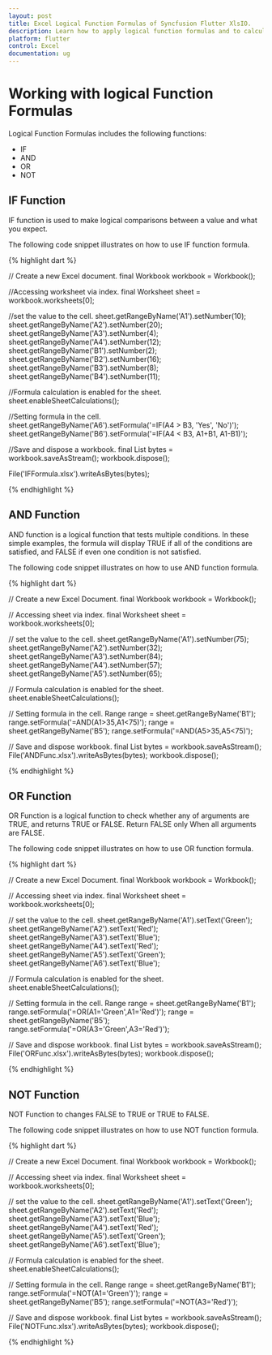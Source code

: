 ```yaml
---
layout: post
title: Excel Logical Function Formulas of Syncfusion Flutter XlsIO.
description: Learn how to apply logical function formulas and to calculate value in the cells of Excel worksheet using Syncfusion Flutter XlsIO. 
platform: flutter
control: Excel
documentation: ug
---
```


# Working with logical Function Formulas

Logical Function Formulas includes the following functions:

* IF
* AND
* OR
* NOT

## IF Function

IF function is used to make logical comparisons between a value and what you expect.

The following code snippet illustrates on how to use IF function formula.

{% highlight dart %}

// Create a new Excel document.
final Workbook workbook = Workbook();

//Accessing worksheet via index.
final Worksheet sheet = workbook.worksheets[0];

//set the value to the cell.
sheet.getRangeByName('A1').setNumber(10);
sheet.getRangeByName('A2').setNumber(20);
sheet.getRangeByName('A3').setNumber(4);
sheet.getRangeByName('A4').setNumber(12);
sheet.getRangeByName('B1').setNumber(2);
sheet.getRangeByName('B2').setNumber(16);
sheet.getRangeByName('B3').setNumber(8);
sheet.getRangeByName('B4').setNumber(11);

//Formula calculation is enabled for the sheet.
sheet.enableSheetCalculations();

//Setting formula in the cell.
sheet.getRangeByName('A6').setFormula('=IF(A4 > B3, \'Yes\', \'No\')');
sheet.getRangeByName('B6').setFormula('=IF(A4 < B3, A1+B1, A1-B1)');

//Save and dispose a workbook.
final List<int> bytes = workbook.saveAsStream();
workbook.dispose();

File('IFFormula.xlsx').writeAsBytes(bytes);

{% endhighlight %}

## AND Function

AND function is a logical function that tests multiple conditions. In these simple examples, the formula will display TRUE if all of the conditions are satisfied, and FALSE if even one condition is not satisfied.

The following code snippet illustrates on how to use AND function formula.

{% highlight dart %}

// Create a new Excel Document.
final Workbook workbook = Workbook();

// Accessing sheet via index.
final Worksheet sheet = workbook.worksheets[0];

// set the value to the cell.
sheet.getRangeByName('A1').setNumber(75);
sheet.getRangeByName('A2').setNumber(32);
sheet.getRangeByName('A3').setNumber(84);
sheet.getRangeByName('A4').setNumber(57);
sheet.getRangeByName('A5').setNumber(65);

// Formula calculation is enabled for the sheet.
sheet.enableSheetCalculations();

// Setting formula in the cell.
Range range = sheet.getRangeByName('B1');
range.setFormula('=AND(A1>35,A1<75)');
range = sheet.getRangeByName('B5');
range.setFormula('=AND(A5>35,A5<75)');

// Save and dispose workbook.
final List<int> bytes = workbook.saveAsStream();
File('ANDFunc.xlsx').writeAsBytes(bytes);
workbook.dispose();

{% endhighlight %}

## OR Function

OR Function is a logical function to check whether any of arguments are TRUE, and returns TRUE or FALSE. Return FALSE only When all arguments are FALSE. 

The following code snippet illustrates on how to use OR function formula.

{% highlight dart %}

// Create a new Excel Document.
final Workbook workbook = Workbook();

// Accessing sheet via index.
final Worksheet sheet = workbook.worksheets[0];

// set the value to the cell.
sheet.getRangeByName('A1').setText('Green');
sheet.getRangeByName('A2').setText('Red');
sheet.getRangeByName('A3').setText('Blue');
sheet.getRangeByName('A4').setText('Red');
sheet.getRangeByName('A5').setText('Green');
sheet.getRangeByName('A6').setText('Blue');

// Formula calculation is enabled for the sheet.
sheet.enableSheetCalculations();

// Setting formula in the cell.
Range range = sheet.getRangeByName('B1');
range.setFormula('=OR(A1=\'Green\',A1=\'Red\')');
range = sheet.getRangeByName('B5');
range.setFormula('=OR(A3=\'Green\',A3=\'Red\')');

// Save and dispose workbook.
final List<int> bytes = workbook.saveAsStream();
File('ORFunc.xlsx').writeAsBytes(bytes);
workbook.dispose();

{% endhighlight %}

## NOT Function

NOT Function to changes FALSE to TRUE or TRUE to FALSE.

The following code snippet illustrates on how to use NOT function formula.

{% highlight dart %}

// Create a new Excel Document.
final Workbook workbook = Workbook();

// Accessing sheet via index.
final Worksheet sheet = workbook.worksheets[0];

// set the value to the cell.
sheet.getRangeByName('A1').setText('Green');
sheet.getRangeByName('A2').setText('Red');
sheet.getRangeByName('A3').setText('Blue');
sheet.getRangeByName('A4').setText('Red');
sheet.getRangeByName('A5').setText('Green');
sheet.getRangeByName('A6').setText('Blue');

// Formula calculation is enabled for the sheet.
sheet.enableSheetCalculations();

// Setting formula in the cell.
Range range = sheet.getRangeByName('B1');
range.setFormula('=NOT(A1=\'Green\')');
range = sheet.getRangeByName('B5');
range.setFormula('=NOT(A3=\'Red\')');

// Save and dispose workbook.
final List<int> bytes = workbook.saveAsStream();
File('NOTFunc.xlsx').writeAsBytes(bytes);
workbook.dispose();

{% endhighlight %}

